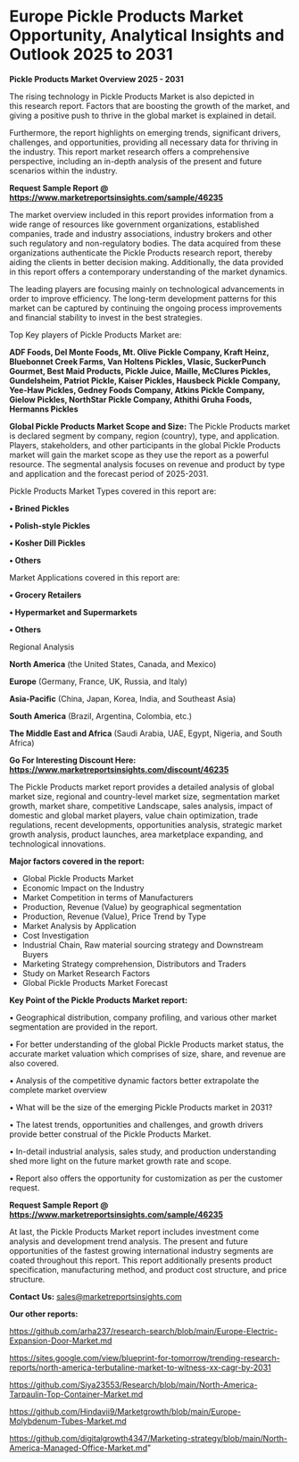 # Europe Pickle Products Market Opportunity, Analytical Insights and Outlook 2025 to 2031

<Strong> Pickle Products Market Overview 2025 - 2031</strong>

The rising technology in Pickle Products Market is also depicted in this research report. Factors that are boosting the growth of the market, and giving a positive push to thrive in the global market is explained in detail.

Furthermore, the report highlights on emerging trends, significant drivers, challenges, and opportunities, providing all necessary data for thriving in the industry. This report market research offers a comprehensive perspective, including an in-depth analysis of the present and future scenarios within the industry.

<strong>Request Sample Report @ <a href=https://www.marketreportsinsights.com/sample/46235>https://www.marketreportsinsights.com/sample/46235</a></strong>

The market overview included in this report provides information from a wide range of resources like government organizations, established companies, trade and industry associations, industry brokers and other such regulatory and non-regulatory bodies. The data acquired from these organizations authenticate the Pickle Products research report, thereby aiding the clients in better decision making. Additionally, the data provided in this report offers a contemporary understanding of the market dynamics.

The leading players are focusing mainly on technological advancements in order to improve efficiency. The long-term development patterns for this market can be captured by continuing the ongoing process improvements and financial stability to invest in the best strategies.

Top Key players of Pickle Products Market are:

<strong>ADF Foods, Del Monte Foods, Mt. Olive Pickle Company, Kraft Heinz, Bluebonnet Creek Farms, Van Holtens Pickles, Vlasic, SuckerPunch Gourmet, Best Maid Products, Pickle Juice, Maille, McClures Pickles, Gundelsheim, Patriot Pickle, Kaiser Pickles, Hausbeck Pickle Company, Yee-Haw Pickles, Gedney Foods Company, Atkins Pickle Company, Gielow Pickles, NorthStar Pickle Company, Athithi Gruha Foods, Hermanns Pickles</strong>

<strong><b>Global Pickle Products Market Scope and Size:</b></strong>
The Pickle Products market is declared segment by company, region (country), type, and application. Players, stakeholders, and other participants in the global Pickle Products market will gain the market scope as they use the report as a powerful resource. The segmental analysis focuses on revenue and product by type and application and the forecast period of 2025-2031.

Pickle Products Market Types covered in this report are:

<strong>•  Brined Pickles

•  Polish-style Pickles

•  Kosher Dill Pickles

•  Others</strong>

Market Applications covered in this report are:

<strong>•  Grocery Retailers

•  Hypermarket and Supermarkets

•  Others</strong> 

Regional Analysis

<strong>North America</strong> (the United States, Canada, and Mexico)

<strong>Europe</strong> (Germany, France, UK, Russia, and Italy)

<strong>Asia-Pacific</strong> (China, Japan, Korea, India, and Southeast Asia)

<strong>South America</strong> (Brazil, Argentina, Colombia, etc.)

<strong>The Middle East and Africa</strong> (Saudi Arabia, UAE, Egypt, Nigeria, and South Africa)

<strong>Go For Interesting Discount Here: <a href=https://www.marketreportsinsights.com/discount/46235>https://www.marketreportsinsights.com/discount/46235</a></strong>

The Pickle Products market report provides a detailed analysis of global market size, regional and country-level market size, segmentation market growth, market share, competitive Landscape, sales analysis, impact of domestic and global market players, value chain optimization, trade regulations, recent developments, opportunities analysis, strategic market growth analysis, product launches, area marketplace expanding, and technological innovations.

<strong><b>Major factors covered in the report:</b></strong>
<ul>
  <li>Global Pickle Products Market </li>
  <li>Economic Impact on the Industry</li>
  <li>Market Competition in terms of Manufacturers</li>
  <li>Production, Revenue (Value) by geographical segmentation</li>
  <li>Production, Revenue (Value), Price Trend by Type</li>
  <li>Market Analysis by Application</li>
  <li>Cost Investigation</li>
  <li>Industrial Chain, Raw material sourcing strategy and Downstream Buyers</li>
  <li>Marketing Strategy comprehension, Distributors and Traders</li>
  <li>Study on Market Research Factors</li>
  <li>Global Pickle Products Market Forecast</li>
</ul>

<strong><b>Key Point of the Pickle Products Market report:</b></strong>

• Geographical distribution, company profiling, and various other market segmentation are provided in the report.

• For better understanding of the global Pickle Products market status, the accurate market valuation which comprises of size, share, and revenue are also covered.

• Analysis of the competitive dynamic factors better extrapolate the complete market overview

• What will be the size of the emerging Pickle Products market in 2031?

• The latest trends, opportunities and challenges, and growth drivers provide better construal of the Pickle Products Market.

• In-detail industrial analysis, sales study, and production understanding shed more light on the future market growth rate and scope.

• Report also offers the opportunity for customization as per the customer request.

<strong>Request Sample Report @ <a href=https://www.marketreportsinsights.com/sample/46235>https://www.marketreportsinsights.com/sample/46235</a></strong>

At last, the Pickle Products Market report includes investment come analysis and development trend analysis. The present and future opportunities of the fastest growing international industry segments are coated throughout this report. This report additionally presents product specification, manufacturing method, and product cost structure, and price structure.

<strong>Contact Us:</strong>
sales@marketreportsinsights.com

<strong>Our other reports:</strong>

<a href=https://github.com/arha237/research-search/blob/main/Europe-Electric-Expansion-Door-Market.md>https://github.com/arha237/research-search/blob/main/Europe-Electric-Expansion-Door-Market.md</a>

<a href=https://sites.google.com/view/blueprint-for-tomorrow/trending-research-reports/north-america-terbutaline-market-to-witness-xx-cagr-by-2031>https://sites.google.com/view/blueprint-for-tomorrow/trending-research-reports/north-america-terbutaline-market-to-witness-xx-cagr-by-2031</a>

<a href=https://github.com/Siya23553/Research/blob/main/North-America-Tarpaulin-Top-Container-Market.md>https://github.com/Siya23553/Research/blob/main/North-America-Tarpaulin-Top-Container-Market.md</a>

<a href=https://github.com/Hindavii9/Marketgrowth/blob/main/Europe-Molybdenum-Tubes-Market.md>https://github.com/Hindavii9/Marketgrowth/blob/main/Europe-Molybdenum-Tubes-Market.md</a>

<a href=https://github.com/digitalgrowth4347/Marketing-strategy/blob/main/North-America-Managed-Office-Market.md>https://github.com/digitalgrowth4347/Marketing-strategy/blob/main/North-America-Managed-Office-Market.md</a>"
